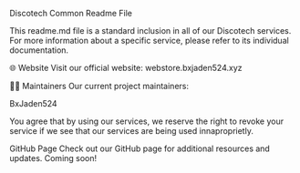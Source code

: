 Discotech Common Readme File

This readme.md file is a standard inclusion in all of our Discotech services. For more information about a specific service, please refer to its individual documentation.

🌐 Website
Visit our official website: webstore.bxjaden524.xyz




👨‍💻 Maintainers
Our current project maintainers:

BxJaden524

You agree that by using our services, we reserve the right to revoke your service if we see that our services are being used innaproprietly.

GitHub Page
Check out our GitHub page for additional resources and updates. Coming soon!

